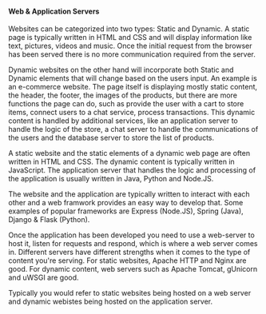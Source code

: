 #### Web & Application Servers
Websites can be categorized into two types: Static and Dynamic. A static page is typically written in HTML and CSS and will display information like text, pictures, videos and music. Once the initial request from the browser has been served there is no more communication required from the server. 

Dynamic websites on the other hand will incorporate both Static and Dynamic elements that will change based on the users input. An example is an e-commerce website. The page itself is displaying mostly static content, the header, the footer, the images of the products, but there are more functions the page can do, such as provide the user with a cart to store items, connect users to a chat service, process transactions. This dynamic content is handled by additional services, like an application server to handle the logic of the store, a chat server to handle the communications of the users and the database server to store the list of products. 

A static website and the static elements of a dynamic web page are often written in HTML and CSS. The dynamic content is typically written in JavaScript. The application server that handles the logic and processing of the application is usually written in Java, Python and Node.JS. 

The website and the application are typically written to interact with each other and a web framwork provides an easy way to develop that.  Some examples of popular frameworks are Express (Node.JS), Spring (Java), Django & Flask (Python). 

Once the application has been developed you need to use a web-server to host it, listen for requests and respond, which is where a web server comes in. Different servers have different strengths when it comes to the type of content you're serving. For static websites, Apache HTTP and Nginx are good. For dynamic content, web servers such as Apache Tomcat, gUnicorn and uWSGI are good. 

Typically you would refer to static websites being hosted on a web server and dynamic webistes being hosted on the application server. 

